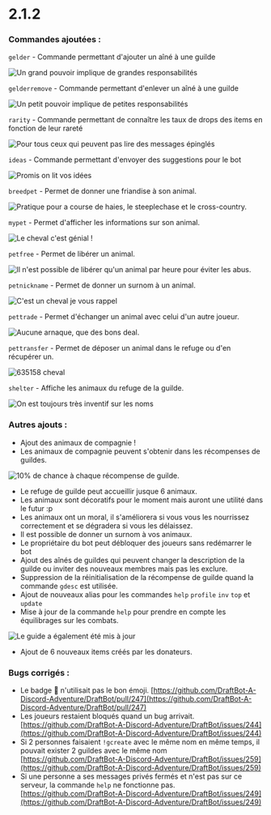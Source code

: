 # 2.1.2

### Commandes ajoutées :

`gelder` - Commande permettant d'ajouter un aîné à une guilde 

![Un grand pouvoir implique de grandes responsabilités](<../.gitbook/assets/image (86).png>)

`gelderremove` - Commande permettant d'enlever un aîné à une guilde 

![Un petit pouvoir implique de petites responsabilités](<../.gitbook/assets/image (85).png>)

`rarity` - Commande permettant de connaître les taux de drops des items en fonction de leur rareté

![Pour tous ceux qui peuvent pas lire des messages épinglés](<../.gitbook/assets/image (87).png>)

`ideas` - Commande permettant d'envoyer des suggestions pour le bot 

![Promis on lit vos idées](<../.gitbook/assets/image (88).png>)

`breedpet` - Permet de donner une friandise à son animal. 

![Pratique pour a course de haies, le steeplechase et le cross-country.](<../.gitbook/assets/image (89).png>)

`mypet` - Permet d'afficher les informations sur son animal.

![Le cheval c'est génial !](<../.gitbook/assets/image (90).png>)

 `petfree` - Permet de libérer un animal. 

![Il n'est possible de libérer qu'un animal par heure pour éviter les abus.](<../.gitbook/assets/image (91).png>)

`petnickname` - Permet de donner un surnom à un animal. 

![C'est un cheval je vous rappel](<../.gitbook/assets/image (92).png>)

`pettrade` - Permet d'échanger un animal avec celui d'un autre joueur. 

![Aucune arnaque, que des bons deal.](<../.gitbook/assets/image (93).png>)

`pettransfer` - Permet de déposer un animal dans le refuge ou d'en récupérer un. 

![635158 cheval ](<../.gitbook/assets/image (94).png>)

`shelter` - Affiche les animaux du refuge de la guilde.

![On est toujours très inventif sur les noms](<../.gitbook/assets/image (95).png>)

### Autres ajouts :

* Ajout des animaux de compagnie ! 
* Les animaux de compagnie peuvent s'obtenir dans les récompenses de guildes. 

![10% de chance à chaque récompense de guilde.](<../.gitbook/assets/image (96).png>)

* Le refuge de guilde peut accueillir jusque 6 animaux. 
* Les animaux sont décoratifs pour le moment mais auront une utilité dans le futur :p 
* Les animaux ont un moral, il s'améliorera si vous vous les nourrissez correctement et se dégradera si vous les délaissez. 
* Il est possible de donner un surnom à vos animaux.
* Le propriétaire du bot peut débloquer des joueurs sans redémarrer le bot
* Ajout des aînés de guildes qui peuvent changer la description de la guilde ou inviter des nouveaux membres mais pas les exclure. 
* Suppression de la réinitialisation de la récompense de guilde quand la commande `gdesc` est utilisée. 
* Ajout de nouveaux alias pour les commandes `help` `profile` `inv` `top` et `update` 
* Mise à jour de la commande `help` pour prendre en compte les équilibrages sur les combats. 

![Le guide a également été mis à jour](<../.gitbook/assets/image (97).png>)

* Ajout de 6 nouveaux items créés par les donateurs.

### Bugs corrigés :

* Le badge :lady_beetle: n'utilisait pas le bon émoji. [https://github.com/DraftBot-A-Discord-Adventure/DraftBot/pull/247](https://github.com/DraftBot-A-Discord-Adventure/DraftBot/pull/247)
* Les joueurs restaient bloqués quand un bug arrivait. [https://github.com/DraftBot-A-Discord-Adventure/DraftBot/issues/244](https://github.com/DraftBot-A-Discord-Adventure/DraftBot/issues/244)
* Si 2 personnes faisaient `!gcreate` avec le même nom en même temps, il pouvait exister 2 guildes avec le même nom [https://github.com/DraftBot-A-Discord-Adventure/DraftBot/issues/259](https://github.com/DraftBot-A-Discord-Adventure/DraftBot/issues/259)
* Si une personne a ses messages privés fermés et n'est pas sur ce serveur, la commande `help` ne fonctionne pas. [https://github.com/DraftBot-A-Discord-Adventure/DraftBot/issues/249](https://github.com/DraftBot-A-Discord-Adventure/DraftBot/issues/249)
